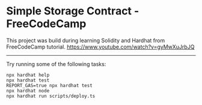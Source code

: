 # Simple Storage Contract - FreeCodeCamp

This project was build during learning Solidity and Hardhat from FreeCodeCamp tutorial.
https://www.youtube.com/watch?v=gyMwXuJrbJQ

---

Try running some of the following tasks:

```shell
npx hardhat help
npx hardhat test
REPORT_GAS=true npx hardhat test
npx hardhat node
npx hardhat run scripts/deploy.ts
```
